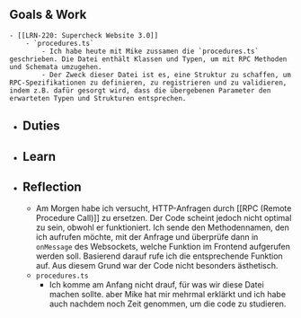 ## Goals &  Work
	- [[LRN-220: Supercheck Website 3.0]]
		- `procedures.ts`
			- Ich habe heute mit Mike zussamen die `procedures.ts` geschrieben. Die Datei enthält Klassen und Typen, um mit RPC Methoden und Schemata umzugehen.
			- Der Zweck dieser Datei ist es, eine Struktur zu schaffen, um RPC-Spezifikationen zu definieren, zu registrieren und zu validieren, indem z.B. dafür gesorgt wird, dass die übergebenen Parameter den erwarteten Typen und Strukturen entsprechen.
- ## Duties
- ## Learn
- ## Reflection
	- Am Morgen habe ich versucht, HTTP-Anfragen durch [[RPC (Remote Procedure Call)]] zu ersetzen. Der Code scheint jedoch nicht optimal zu sein, obwohl er funktioniert. Ich sende den Methodennamen, den ich aufrufen möchte, mit der Anfrage und überprüfe dann in `onMessage` des Websockets, welche Funktion im Frontend aufgerufen werden soll. Basierend darauf rufe ich die entsprechende Funktion auf. Aus diesem Grund war der Code nicht besonders ästhetisch.
	- `procedures.ts`
		- Ich komme am Anfang nicht drauf, für was wir diese Datei machen sollte. aber Mike hat mir mehrmal erklärkt und ich habe auch nachdem noch Zeit genommen, um die code zu studieren.